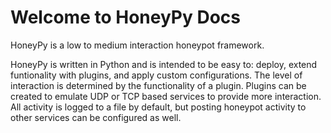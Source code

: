 # Welcome to HoneyPy Docs

HoneyPy is a low to medium interaction honeypot framework.

HoneyPy is written in Python and is intended to be easy to: deploy, extend funtionality with plugins, and apply custom configurations. The level of interaction is determined by the functionality of a plugin. Plugins can be created to emulate UDP or TCP based services to provide more interaction. All activity is logged to a file by default, but posting honeypot activity to other services can be configured as well.